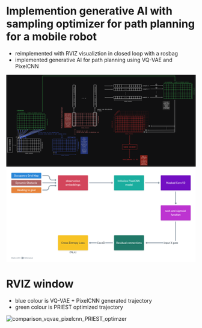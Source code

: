 # Implemention generative AI with sampling optimizer for path planning for a mobile robot

- reimplemented with RVIZ visualiztion in closed loop with a rosbag
- implemented generative AI for path planning using VQ-VAE and PixelCNN

![teaser](./sampling_from_vqvae.png)
![teaser](./PixelCNN.png)

# RVIZ window

- blue colour is VQ-VAE + PixelCNN generated trajectory
- green colour is PRIEST optimized trajectory
  
![comparison_vqvae_pixelcnn_PRIEST_optimzer](https://github.com/user-attachments/assets/8896391a-1b49-4353-86b8-a23a5c3fdb22)
